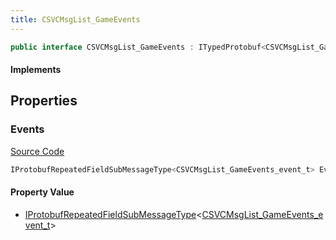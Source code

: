 ```yaml
---
title: CSVCMsgList_GameEvents
---
```


```csharp
public interface CSVCMsgList_GameEvents : ITypedProtobuf<CSVCMsgList_GameEvents>, INativeHandle
```

#### Implements

## Properties

### Events

[Source Code](https://github.com/swiftly-solution/swiftlys2/blob/beta/managed/src/SwiftlyS2.Generated/Protobufs/Interfaces/CSVCMsgList_GameEvents.cs#L13)

```csharp
IProtobufRepeatedFieldSubMessageType<CSVCMsgList_GameEvents_event_t> Events { get; }
```

#### Property Value

- [IProtobufRepeatedFieldSubMessageType](/docs/api/shared/netmessages/iprotobufrepeatedfieldsubmessagetype-1)<[CSVCMsgList_GameEvents_event_t](/docs/api/shared/protobufdefinitions/csvcmsglist_gameevents_event_t)>

